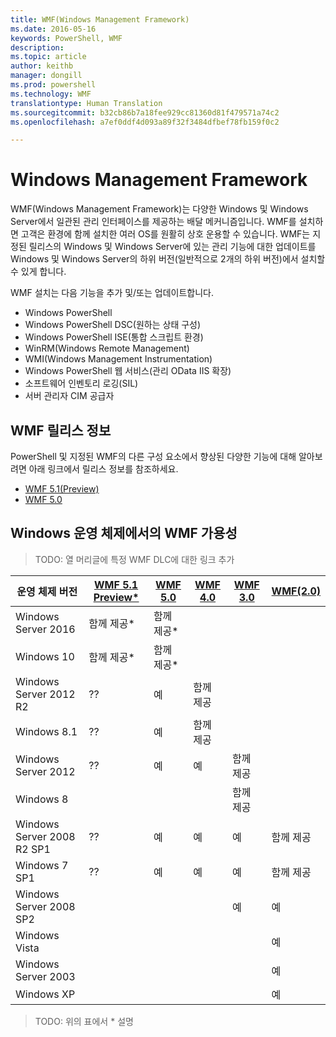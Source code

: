 ```yaml
---
title: WMF(Windows Management Framework)
ms.date: 2016-05-16
keywords: PowerShell, WMF
description: 
ms.topic: article
author: keithb
manager: dongill
ms.prod: powershell
ms.technology: WMF
translationtype: Human Translation
ms.sourcegitcommit: b32cb86b7a18fee929cc81360d81f479571a74c2
ms.openlocfilehash: a7ef0ddf4d093a89f32f3484dfbef78fb159f0c2

---
```


# Windows Management Framework

WMF(Windows Management Framework)는 다양한 Windows 및 Windows Server에서 일관된 관리 인터페이스를 제공하는 배달 메커니즘입니다.
WMF를 설치하면 고객은 환경에 함께 설치한 여러 OS를 원활히 상호 운용할 수 있습니다.
WMF는 지정된 릴리스의 Windows 및 Windows Server에 있는 관리 기능에 대한 업데이트를 Windows 및 Windows Server의 하위 버전(일반적으로 2개의 하위 버전)에서 설치할 수 있게 합니다.

WMF 설치는 다음 기능을 추가 및/또는 업데이트합니다.

- Windows PowerShell
- Windows PowerShell DSC(원하는 상태 구성)
- Windows PowerShell ISE(통합 스크립트 환경)
- WinRM(Windows Remote Management)
- WMI(Windows Management Instrumentation)
- Windows PowerShell 웹 서비스(관리 OData IIS 확장)
- 소프트웨어 인벤토리 로깅(SIL)
- 서버 관리자 CIM 공급자

## WMF 릴리스 정보
PowerShell 및 지정된 WMF의 다른 구성 요소에서 향상된 다양한 기능에 대해 알아보려면 아래 링크에서 릴리스 정보를 참조하세요.


- [WMF 5.1(Preview)](5.1/release-notes.md)
- [WMF 5.0](5.0/releasenotes.md)


## Windows 운영 체제에서의 WMF 가용성

>TODO: 열 머리글에 특정 WMF DLC에 대한 링크 추가

| 운영 체제 버전 | [WMF 5.1 Preview*]() | [WMF 5.0]() | [WMF 4.0]() |  [WMF 3.0]() | [WMF(2.0)]() |
| ------------------------ | ----------- | ----------- | ----------- | ------------ |  ------------- |
| Windows Server 2016 | 함께 제공* | 함께 제공* |  |  |  |
| Windows 10 | 함께 제공* | 함께 제공*  | | | |  
| Windows Server 2012 R2| ?? | 예 | 함께 제공 |  |  |
| Windows 8.1 | ?? | 예 |  함께 제공 |  |  |
| Windows Server 2012 | ?? | 예 | 예 |  함께 제공 | |
| Windows 8 |  |  |  | 함께 제공 | |
| Windows Server 2008 R2 SP1 | ?? | 예 | 예 |  예| 함께 제공 |
| Windows 7 SP1  | ?? | 예 | 예 | 예 | 함께 제공 |
| Windows Server 2008 SP2 | | | | 예 | 예 |
| Windows Vista | | | | | 예 |
| Windows Server 2003| | | |  | 예 |
| Windows XP | | | |  | 예 |

>TODO: 위의 표에서 * 설명



<!--HONumber=Aug16_HO3-->


